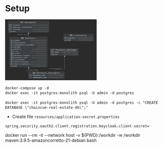 # Setup

[//]: # (![Alt text]&#40;db.png&#41;)

<img src="db.png" alt="Alt text" width="300" height="200" />

```
docker-compose up -d
docker exec -it postgres-monolith psql -U admin -d postgres

docker exec -it postgres-monolith psql -U admin -d postgres -c "CREATE DATABASE \"chaincue-real-estate-db\";"
```

- Create file `resources/application-secret.properties`

```
spring.security.oauth2.client.registration.keycloak.client-secret=
```

docker run --rm -it --network host -v ${PWD}:/workdir -w /workdir maven:3.9.5-amazoncorretto-21-debian bash

